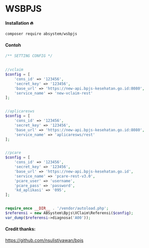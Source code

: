 # WSBPJS

#### Installation :fire:

`composer require absystem/wsbpjs`

#### Contoh

```php
/** SETTING CONFIG */
 
 
//vclaim
$config = [
    'cons_id' => '123456',
    'secret_key' => '123456',
    'base_url' => 'https://new-api.bpjs-kesehatan.go.id:8080',
    'service_name' => 'new-vclaim-rest'
];


//aplicaresws
$config = [
    'cons_id' => '123456',
    'secret_key' => '123456',
    'base_url' => 'https://new-api.bpjs-kesehatan.go.id:8080',
    'service_name' => 'aplicaresws/rest'
];


//pcare
$config = [
    'cons_id' => '123456',
    'secret_key' => '123456',
    'base_url' => 'https://new-api.bpjs-kesehatan.go.id',
    'service_name' => 'pcare-rest-v3.0',
    'pcare_user' => 'username',
    'pcare_pass' => 'password',
    'kd_aplikasi' => '095',
];


require_once __DIR__ . '/vendor/autoload.php';
$referensi = new ABSystem\Bpjs\VClaim\Referensi($config);
var_dump($referensi->diagnosa('A00'));

```


#### Credit thanks:

<a href="https://github.com/nsulistiyawan/bpjs" target="_blank">https://github.com/nsulistiyawan/bpjs</a>